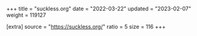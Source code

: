 +++
title = "suckless.org"
date = "2022-03-22"
updated = "2023-02-07"
weight = 119127

[extra]
source = "https://suckless.org/"
ratio = 5
size = 116
+++
